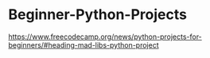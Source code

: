 # Beginner-Python-Projects

https://www.freecodecamp.org/news/python-projects-for-beginners/#heading-mad-libs-python-project

